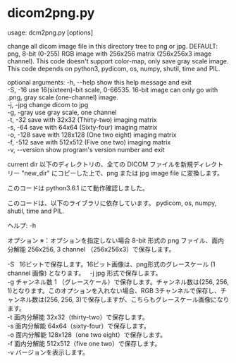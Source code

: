 # dicom2png.py

usage: dcm2png.py [options]

change all dicom image file in this directory tree to png or jpg. DEFAULT:
png, 8-bit (0-255) RGB image with 256x256 matrix (256x256x3 image channel).
This code doesn't support color-map, only save gray scale image. This code
depends on python3, pydicom, os, numpy, shutil, time and PIL.

optional arguments:
  -h, --help     show this help message and exit  
  -S, -16        use 16(sixteen)-bit scale, 0-66535. 16-bit image can only go
                 with .png, gray scale (one-channel) image.  
  -j, -jpg       change dicom to jpg  
  -g, -gray      use gray scale, one channel  
  -t, -32        save with 32x32 (Thirty-two) imaging matrix  
  -s, -64        save with 64x64 (Sixty-four) imaging matrix  
  -o, -128       save with 128x128 (One two eight) imaging matrix  
  -f, -512       save with 512x512 (Five one two) imaging matrix  
  -v, --version  show program's version number and exit  


    


current dir 以下のディレクトリの、全ての DICOM ファイルを新規ディレクトリー "new_dir" にコピーした上で、png または jpg image file に変換します。

このコードは python3.6.1 にて動作確認しました。

このコードは、以下のライブラリに依存しています。
  pydicom, os, numpy, shutil, time and PIL.

ヘルプ: -h

オプション
※：オプションを指定しない場合 8-bit 形式の png ファイル、面内分解能 256x256, 3 channel （256x256x3）で保存します。

-S   16ビットで保存します。16ビット画像は、png形式のグレースケール (1 channel 画像) となります。  
-j   jpg 形式で保存します。  
-g   チャンネル数 1 （グレースケール）で保存します。チャンネル数は(256, 256, 1)となります。このオプションを入れない場合、RGB 3チャンネルで保存し、チャンネル数は(256, 256, 3)で保存しますが、こちらもグレースケール画像になります。  
-t   面内分解能 32x32（thirty-two）で保存します。  
-s   面内分解能 64x64（sixty-four）で保存します。  
-o   面内分解能 128x128（one two eight）で保存します。  
-f   面内分解能 512x512（five one two）で保存します。  
-v   バージョンを表示します。
